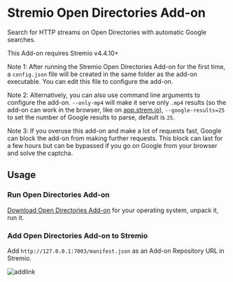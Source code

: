 # Stremio Open Directories Add-on

Search for HTTP streams on Open Directories with automatic Google searches.

This Add-on requires Stremio v4.4.10+

Note 1: After running the Stremio Open Directories Add-on for the first time, a `config.json` file will be created in the same folder as the add-on executable. You can edit this file to configure the add-on.

Note 2: Alternatively, you can also use command line arguments to configure the add-on. `--only-mp4` will make it serve only `.mp4` results (so the add-on can work in the browser, like on [app.strem.io](http://app.strem.io/)), `--google-results=25` to set the number of Google results to parse, default is `25`.

Note 3: If you overuse this add-on and make a lot of requests fast, Google can block the add-on from making further requests. This block can last for a few hours but can be bypassed if you go on Google from your browser and solve the captcha.


## Usage


### Run Open Directories Add-on

[Download Open Directories Add-on](https://github.com/BoredLama/stremio-open-directories-addon/releases) for your operating system, unpack it, run it.


### Add Open Directories Add-on to Stremio

Add `http://127.0.0.1:7003/manifest.json` as an Add-on Repository URL in Stremio.

![addlink](https://user-images.githubusercontent.com/1777923/43146711-65a33ccc-8f6a-11e8-978e-4c69640e63e3.png)
